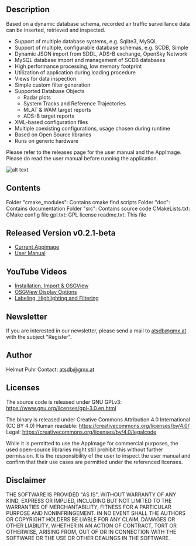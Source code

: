 ## Description
Based on a dynamic database schema, recorded air traffic surveillance data can be inserted, retrieved and inspected.

- Support of multiple database systems, e.g. Sqlite3, MySQL
- Support of multiple, configurable database schemas, e.g. SCDB, Simple
- Dynamic JSON import from SDDL, ADS-B exchange, OpenSky Network
- MySQL database import and management of SCDB databases
- High performance processing, low memory footprint
- Utilization of application during loading procedure
- Views for data inspection
- Simple custom filter generation
- Supported Database Objects
  - Radar plots
  - System Tracks and Reference Trajectories
  - MLAT & WAM target reports
  - ADS-B target reports
- XML-based configuration files
- Multiple coexisting configurations, usage chosen during runtime
- Based on Open Source libraries
- Runs on generic hardware

Please refer to the releases page for the user manual and the AppImage. Please do read the user manual before running the application.

![alt text](https://github.com/hpuhr/ATSDB/blob/master/doc/screenshots/osgview_3d.jpeg)

## Contents

Folder "cmake_modules": Contains cmake find scripts
Folder "doc": Contains documentation
Folder "src": Contains source code
CMakeLists.txt: CMake config file
gpl.txt: GPL license
readme.txt: This file

## Released Version v0.2.1-beta
- [Current Appimage](https://github.com/hpuhr/ATSDB/releases/download/v0.2.1-beta/ATSDB-v0.2.1_beta-x86_64.AppImage)
- [User Manual](https://github.com/hpuhr/ATSDB/releases/download/v0.2.0-beta/user_manual_v0.2.0.pdf)

## YouTube Videos
- [Installation, Import & OSGView](https://youtu.be/hptJHQ5D9hs)
- [OSGView Display Options](https://youtu.be/vEoT88RGLQo)
- [Labeling, Highlighting and Filtering](https://youtu.be/2ewXrWU7KUE)


## Newsletter
If you are interested in our newsletter, please send a mail to atsdb@gmx.at with the subject "Register".

## Author
Helmut Puhr
Contact: atsdb@gmx.at

## Licenses
The source code is released under GNU GPLv3:
https://www.gnu.org/licenses/gpl-3.0.en.html

The binary is released under Creative Commons Attribution 4.0 International (CC BY 4.0)
Human readable: https://creativecommons.org/licenses/by/4.0/
Legal: https://creativecommons.org/licenses/by/4.0/legalcode

While it is permitted to use the AppImage for commercial purposes, the used open-source libraries might still prohibit this without further permission. It is the responsibility of the user to inspect the user manual and confirm that their use cases are permitted under the referenced licenses.

Disclaimer
----------

THE SOFTWARE IS PROVIDED "AS IS", WITHOUT WARRANTY OF ANY KIND, EXPRESS OR IMPLIED, INCLUDING BUT NOT LIMITED TO THE WARRANTIES OF MERCHANTABILITY, FITNESS FOR A PARTICULAR PURPOSE AND NONINFRINGEMENT. IN NO EVENT SHALL THE AUTHORS OR COPYRIGHT HOLDERS BE LIABLE FOR ANY CLAIM, DAMAGES OR OTHER LIABILITY, WHETHER IN AN ACTION OF CONTRACT, TORT OR OTHERWISE, ARISING FROM, OUT OF OR IN CONNECTION WITH THE SOFTWARE OR THE USE OR OTHER DEALINGS IN THE SOFTWARE.


